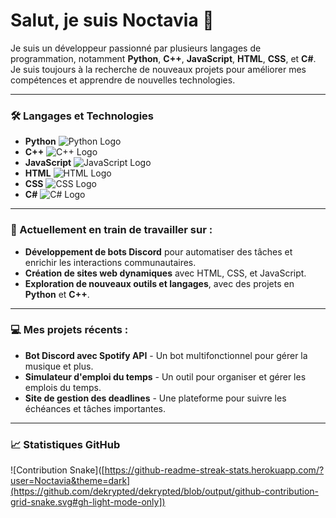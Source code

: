 # Salut, je suis **Noctavia** 👋

Je suis un développeur passionné par plusieurs langages de programmation, notamment **Python**, **C++**, **JavaScript**, **HTML**, **CSS**, et **C#**. Je suis toujours à la recherche de nouveaux projets pour améliorer mes compétences et apprendre de nouvelles technologies.

---

### 🛠️ Langages et Technologies

- **Python** ![Python Logo](https://upload.wikimedia.org/wikipedia/commons/c/c3/Python-logo-notext.svg)
- **C++** ![C++ Logo](https://upload.wikimedia.org/wikipedia/commons/1/18/ISO_C%2B%2B_Logo.svg)
- **JavaScript** ![JavaScript Logo](https://upload.wikimedia.org/wikipedia/commons/6/6a/JavaScript-logo.png)
- **HTML** ![HTML Logo](https://upload.wikimedia.org/wikipedia/commons/2/26/HTML5_logo.svg)
- **CSS** ![CSS Logo](https://upload.wikimedia.org/wikipedia/commons/6/62/CSS3_logo.svg)
- **C#** ![C# Logo](https://upload.wikimedia.org/wikipedia/commons/4/4f/Csharp_Logo.svg)

---

### 🌱 Actuellement en train de travailler sur :

- **Développement de bots Discord** pour automatiser des tâches et enrichir les interactions communautaires.
- **Création de sites web dynamiques** avec HTML, CSS, et JavaScript.
- **Exploration de nouveaux outils et langages**, avec des projets en **Python** et **C++**.

---

### 💻 Mes projets récents :

- **Bot Discord avec Spotify API** - Un bot multifonctionnel pour gérer la musique et plus.
- **Simulateur d'emploi du temps** - Un outil pour organiser et gérer les emplois du temps.
- **Site de gestion des deadlines** - Une plateforme pour suivre les échéances et tâches importantes.

---

### 📈 Statistiques GitHub

![Contribution Snake]([https://github-readme-streak-stats.herokuapp.com/?user=Noctavia&theme=dark](https://github.com/dekrypted/dekrypted/blob/output/github-contribution-grid-snake.svg#gh-light-mode-only])

